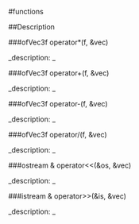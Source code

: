 #functions

##Description





<!----------------------------------------------------------------------------->

###ofVec3f operator*(f, &vec)

<!--
_syntax: operator*(f, &vec)_
_name: operator*_
_returns: ofVec3f_
_returns_description: _
_parameters: float f, const ofVec3f &vec_
_version_started: _
_version_deprecated: _
_summary: _
_constant: False_
_static: False_
_visible: True_
_advanced: False_
-->

_description: _







<!----------------------------------------------------------------------------->

###ofVec3f operator+(f, &vec)

<!--
_syntax: operator+(f, &vec)_
_name: operator+_
_returns: ofVec3f_
_returns_description: _
_parameters: float f, const ofVec3f &vec_
_version_started: _
_version_deprecated: _
_summary: _
_constant: False_
_static: False_
_visible: True_
_advanced: False_
-->

_description: _







<!----------------------------------------------------------------------------->

###ofVec3f operator-(f, &vec)

<!--
_syntax: operator-(f, &vec)_
_name: operator-_
_returns: ofVec3f_
_returns_description: _
_parameters: float f, const ofVec3f &vec_
_version_started: _
_version_deprecated: _
_summary: _
_constant: False_
_static: False_
_visible: True_
_advanced: False_
-->

_description: _







<!----------------------------------------------------------------------------->

###ofVec3f operator/(f, &vec)

<!--
_syntax: operator/(f, &vec)_
_name: operator/_
_returns: ofVec3f_
_returns_description: _
_parameters: float f, const ofVec3f &vec_
_version_started: _
_version_deprecated: _
_summary: _
_constant: False_
_static: False_
_visible: True_
_advanced: False_
-->

_description: _







<!----------------------------------------------------------------------------->

###ostream & operator<<(&os, &vec)

<!--
_syntax: operator<<(&os, &vec)_
_name: operator<<_
_returns: ostream &_
_returns_description: _
_parameters: ostream &os, const ofVec3f &vec_
_version_started: _
_version_deprecated: _
_summary: _
_constant: False_
_static: False_
_visible: True_
_advanced: False_
-->

_description: _







<!----------------------------------------------------------------------------->

###istream & operator>>(&is, &vec)

<!--
_syntax: operator>>(&is, &vec)_
_name: operator>>_
_returns: istream &_
_returns_description: _
_parameters: istream &is, ofVec3f &vec_
_version_started: _
_version_deprecated: _
_summary: _
_constant: False_
_static: False_
_visible: True_
_advanced: False_
-->

_description: _







<!----------------------------------------------------------------------------->

